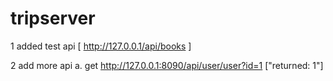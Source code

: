 # tripserver

1 added test api [ http://127.0.0.1/api/books ]

2 add more api
  a. get  http://127.0.0.1:8090/api/user/user?id=1   ["returned: 1"]
